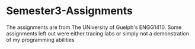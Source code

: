 # Semester3-Assignments
The assignments are from The UNiversity of Guelph's ENGG1410.
Some assignments left out were either tracing labs or simply not a demonstration of my programming abilities
